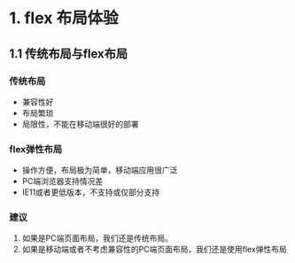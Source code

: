 # 1. flex 布局体验

## 1.1 传统布局与flex布局

### 传统布局

* 兼容性好
* 布局繁琐
* 局限性，不能在移动端很好的部署

### flex弹性布局

* 操作方便，布局极为简单，移动端应用很广泛
* PC端浏览器支持情况差
* IE11或者更低版本，不支持或仅部分支持

### 建议

1. 如果是PC端页面布局，我们还是传统布局。
2. 如果是移动端或者不考虑兼容性的PC端页面布局，我们还是使用flex弹性布局
